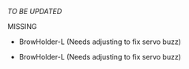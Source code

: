 *TO BE UPDATED*

MISSING

- BrowHolder-L (Needs adjusting to fix servo buzz)

- BrowHolder-L (Needs adjusting to fix servo buzz)
